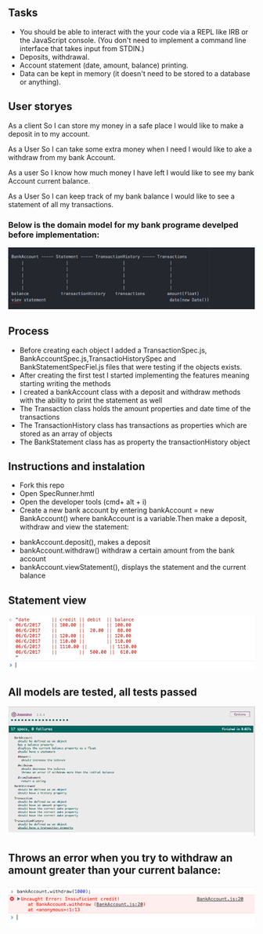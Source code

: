 ## Tasks

* You should be able to interact with the your code via a REPL like IRB or the JavaScript console. (You don't need to implement a command line interface that takes input from STDIN.)
* Deposits, withdrawal.
* Account statement (date, amount, balance) printing.
* Data can be kept in memory (it doesn't need to be stored to a database or anything).

## User storyes

As a client
So I can store my money in a safe place
I would like to make a deposit in to my account.

As a User
So I can take some extra money when I need
I would like to ake a withdraw from my bank Account.

As a user
So I know how much money I have left
I would like to see my bank Account current balance.

As a User
So I can keep track of my bank balance
I would like to see a statement of all my transactions.


### Below is the domain model for my bank programe develped before implementation:

![Domain model](screenshots/domain-model.png)

## Process

* Before creating each object I added a TransactionSpec.js, BankAccountSpec.js,TransactioHistorySpec and BankStatementSpecFiel.js files that were testing if the objects exists.
* After creating the first test I started implementing the features meaning starting writing the methods
* I created a bankAccount class with a deposit and withdraw methods with the ability to print the statement as well
* The Transaction class holds the amount properties and date time of the transactions
* The TransactionHistory class has transactions as properties which are stored as an array of objects
* The BankStatement class has as property the transactionHistory object

## Instructions and instalation

* Fork this repo
* Open SpecRunner.hmtl
* Open the developer tools (cmd+ alt + i)
* Create a new bank account by entering bankAccount = new BankAccount() where bankAccount is a variable.Then make a deposit, withdraw and view the statement:
 - bankAccount.deposit(), makes a deposit
 - bankAccount.withdraw() withdraw a certain amount from the bank account
 - bankAccount.viewStatement(), displays the statement and the current balance

## Statement view

![Statement view ](screenshots/statement_view.png)

## All models are tested, all tests passed

![Tets coverage](screenshots/tests.png)

## Throws an error when you try to withdraw an amount greater than your current balance:

![Throws error](screenshots/withdraw_error.png)
